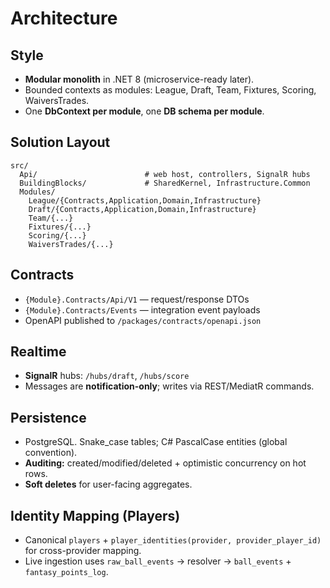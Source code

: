 # Architecture

## Style
- **Modular monolith** in .NET 8 (microservice-ready later).  
- Bounded contexts as modules: League, Draft, Team, Fixtures, Scoring, WaiversTrades.  
- One **DbContext per module**, one **DB schema per module**.

## Solution Layout
```
src/
  Api/                        # web host, controllers, SignalR hubs
  BuildingBlocks/             # SharedKernel, Infrastructure.Common
  Modules/
    League/{Contracts,Application,Domain,Infrastructure}
    Draft/{Contracts,Application,Domain,Infrastructure}
    Team/{...}
    Fixtures/{...}
    Scoring/{...}
    WaiversTrades/{...}
```

## Contracts
- `{Module}.Contracts/Api/V1` — request/response DTOs  
- `{Module}.Contracts/Events` — integration event payloads  
- OpenAPI published to `/packages/contracts/openapi.json`

## Realtime
- **SignalR** hubs: `/hubs/draft`, `/hubs/score`  
- Messages are **notification-only**; writes via REST/MediatR commands.

## Persistence
- PostgreSQL. Snake_case tables; C# PascalCase entities (global convention).  
- **Auditing:** created/modified/deleted + optimistic concurrency on hot rows.  
- **Soft deletes** for user-facing aggregates.

## Identity Mapping (Players)
- Canonical `players` + `player_identities(provider, provider_player_id)` for cross-provider mapping.  
- Live ingestion uses `raw_ball_events` → resolver → `ball_events` + `fantasy_points_log`.

